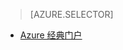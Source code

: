 > [AZURE.SELECTOR]
<!--- [Azure Portal](../articles/storage/storage-create-storage-account.md)-->
- [Azure 经典门户](/documentation/articles/storage-create-storage-account-classic-portal)

<!---HONumber=Mooncake_0104_2016-->